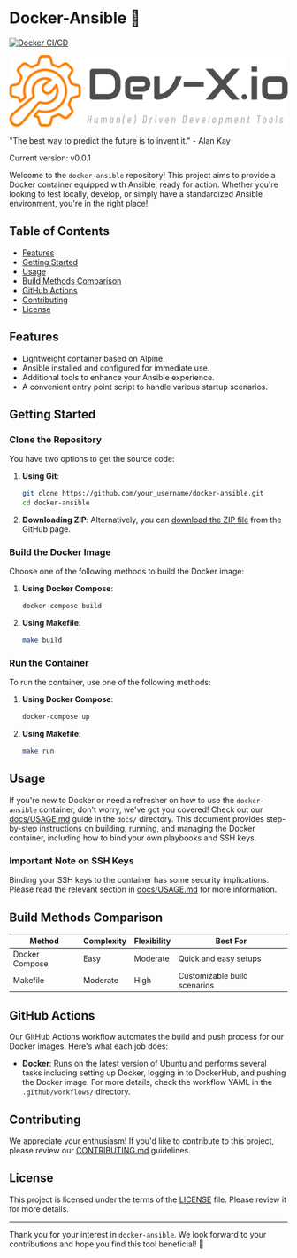 # Docker-Ansible 🐳

[![Docker CI/CD](https://github.com/dev-x-io/docker-ansible/actions/workflows/ci.yml/badge.svg)](https://github.com/dev-x-io/docker-ansible/actions/workflows/ci.yml)

![Dev-X.io Logo](img/logo.png)

"The best way to predict the future is to invent it." - Alan Kay

Current version: v0.0.1

Welcome to the `docker-ansible` repository! This project aims to provide a Docker container equipped with Ansible, ready for action. Whether you're looking to test locally, develop, or simply have a standardized Ansible environment, you're in the right place!

## Table of Contents

- [Features](#features)
- [Getting Started](#getting-started)
- [Usage](#usage)
- [Build Methods Comparison](#build-methods-comparison)
- [GitHub Actions](#github-actions)
- [Contributing](#contributing)
- [License](#license)

## Features

- Lightweight container based on Alpine.
- Ansible installed and configured for immediate use.
- Additional tools to enhance your Ansible experience.
- A convenient entry point script to handle various startup scenarios.

## Getting Started

### Clone the Repository

You have two options to get the source code:

1. **Using Git**: 
    ```bash
    git clone https://github.com/your_username/docker-ansible.git
    cd docker-ansible
    ```

2. **Downloading ZIP**: Alternatively, you can [download the ZIP file](https://github.com/your_username/docker-ansible/archive/refs/heads/main.zip) from the GitHub page.

### Build the Docker Image

Choose one of the following methods to build the Docker image:

1. **Using Docker Compose**: 
    ```bash
    docker-compose build
    ```

2. **Using Makefile**: 
    ```bash
    make build
    ```

### Run the Container

To run the container, use one of the following methods:

1. **Using Docker Compose**: 
    ```bash
    docker-compose up
    ```

2. **Using Makefile**: 
    ```bash
    make run
    ```

## Usage

If you're new to Docker or need a refresher on how to use the `docker-ansible` container, don't worry, we've got you covered! Check out our [docs/USAGE.md](docs/USAGE.md) guide in the `docs/` directory. This document provides step-by-step instructions on building, running, and managing the Docker container, including how to bind your own playbooks and SSH keys.

### Important Note on SSH Keys

Binding your SSH keys to the container has some security implications. Please read the relevant section in [docs/USAGE.md](docs/USAGE.md) for more information.

## Build Methods Comparison

| Method          | Complexity | Flexibility | Best For                    |
|-----------------|------------|-------------|-----------------------------|
| Docker Compose  | Easy       | Moderate    | Quick and easy setups       |
| Makefile        | Moderate   | High        | Customizable build scenarios|

## GitHub Actions

Our GitHub Actions workflow automates the build and push process for our Docker images. Here's what each job does:

- **Docker**: Runs on the latest version of Ubuntu and performs several tasks including setting up Docker, logging in to DockerHub, and pushing the Docker image. For more details, check the workflow YAML in the `.github/workflows/` directory.

## Contributing

We appreciate your enthusiasm! If you'd like to contribute to this project, please review our [CONTRIBUTING.md](docs/CONTRIBUTING.md) guidelines.

## License

This project is licensed under the terms of the [LICENSE](LICENSE) file. Please review it for more details.

---

Thank you for your interest in `docker-ansible`. We look forward to your contributions and hope you find this tool beneficial! 🚀
